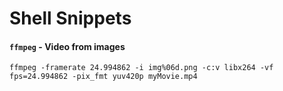 # Shell Snippets

#### `ffmpeg` - Video from images
```shell script
ffmpeg -framerate 24.994862 -i img%06d.png -c:v libx264 -vf fps=24.994862 -pix_fmt yuv420p myMovie.mp4
```
